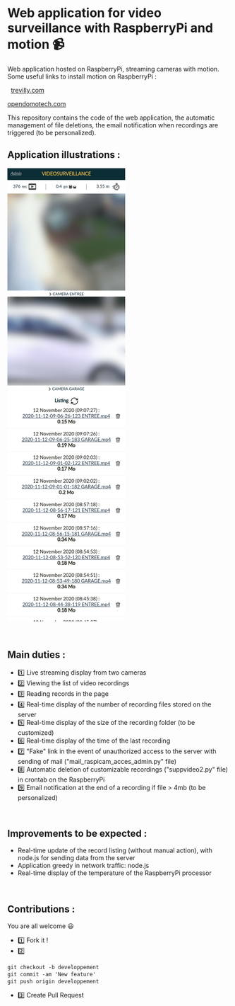 # Web application for video surveillance with RaspberryPi and motion :video_camera:
Web application hosted on RaspberryPi, streaming cameras with motion.
Some useful links to install motion on RaspberryPi :

&nbsp;
[trevilly.com](https://trevilly.com/installation-de-motion-sur-raspberry-pi3/)

[opendomotech.com](https://opendomotech.com/videosurveillance-avec-raspberry-pi-et-motion/)

This repository contains the code of the web application, the automatic management of file deletions, the email notification when recordings are triggered (to be personalized).

## Application illustrations :
![Illustration 1 vidéosurveillance en ligne](./illustrations/videosurveillance-compressor.png)

&nbsp;
## Main duties :
* :one: Live streaming display from two cameras
* :two: Viewing the list of video recordings
* :three: Reading records in the page
* :four: Real-time display of the number of recording files stored on the server
* :five: Real-time display of the size of the recording folder (to be customized)
* :six: Real-time display of the time of the last recording
* :seven: "Fake" link in the event of unauthorized access to the server with sending of mail ("mail_raspicam_acces_admin.py" file)
* :eight: Automatic deletion of customizable recordings ("suppvideo2.py" file) in crontab on the RaspberryPi
* :nine: Email notification at the end of a recording if file > 4mb (to be personalized)


&nbsp;
## Improvements to be expected :
* Real-time update of the record listing (without manual action), with node.js for sending data from the server
* Application greedy in network traffic: node.js
* Real-time display of the temperature of the RaspberryPi processor



&nbsp;
## Contributions :
You are all welcome :smiley:
* :one:  Fork it !
* :two:
```
git checkout -b developpement
git commit -am 'New feature'
git push origin developpement
```
* :three: Create Pull Request
